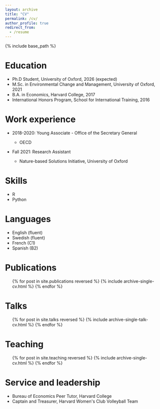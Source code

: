 ```yaml
---
layout: archive
title: "CV"
permalink: /cv/
author_profile: true
redirect_from:
  - /resume
---
```


{% include base_path %}

Education
======
* Ph.D Student, University of Oxford, 2026 (expected)
* M.Sc. in Environmental Change and Management, University of Oxford, 2021
* B.A. in Economics, Harvard College, 2017
* International Honors Program, School for International Training, 2016

Work experience
======
* 2018-2020: Young Associate - Office of the Secretary General
  * OECD

* Fall 2021: Research Assistant
  * Nature-based Solutions Initiative, University of Oxford
  
Skills
======
* R
* Python

Languages
======
* English (fluent)
* Swedish (fluent)
* French (C1)
* Spanish (B2)

Publications
======
  <ul>{% for post in site.publications reversed %}
    {% include archive-single-cv.html %}
  {% endfor %}</ul>
  
Talks
======
  <ul>{% for post in site.talks reversed %}
    {% include archive-single-talk-cv.html  %}
  {% endfor %}</ul>
  
Teaching
======
  <ul>{% for post in site.teaching reversed %}
    {% include archive-single-cv.html %}
  {% endfor %}</ul>
  
Service and leadership
======
* Bureau of Economics Peer Tutor, Harvard College
* Captain and Treasurer, Harvard Women's Club Volleyball Team
